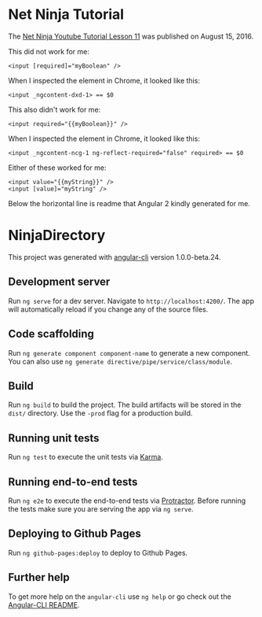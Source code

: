 # Net Ninja Tutorial

The [Net Ninja Youtube Tutorial Lesson 11](https://www.youtube.com/watch?v=VkxyuKuJZrM) was published on August 15, 2016.

This did not work for me:
```
<input [required]="myBoolean" />
```
When I inspected the element in Chrome, it looked like this:
```
<input _ngcontent-dxd-1> == $0
```
This also didn't work for me:
```
<input required="{{myBoolean}}" />
```
When I inspected the element in Chrome, it looked like this:
```
<input _ngcontent-ncg-1 ng-reflect-required="false" required> == $0
```
Either of these worked for me:
```
<input value="{{myString}}" />
<input [value]="myString" />
```
Below the horizontal line is readme that Angular 2 kindly generated for me.
# NinjaDirectory

This project was generated with [angular-cli](https://github.com/angular/angular-cli) version 1.0.0-beta.24.

## Development server
Run `ng serve` for a dev server. Navigate to `http://localhost:4200/`. The app will automatically reload if you change any of the source files.

## Code scaffolding

Run `ng generate component component-name` to generate a new component. You can also use `ng generate directive/pipe/service/class/module`.

## Build

Run `ng build` to build the project. The build artifacts will be stored in the `dist/` directory. Use the `-prod` flag for a production build.

## Running unit tests

Run `ng test` to execute the unit tests via [Karma](https://karma-runner.github.io).

## Running end-to-end tests

Run `ng e2e` to execute the end-to-end tests via [Protractor](http://www.protractortest.org/).
Before running the tests make sure you are serving the app via `ng serve`.

## Deploying to Github Pages

Run `ng github-pages:deploy` to deploy to Github Pages.

## Further help

To get more help on the `angular-cli` use `ng help` or go check out the [Angular-CLI README](https://github.com/angular/angular-cli/blob/master/README.md).
